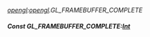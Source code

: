 _[opengl](../../modules/opengl/opengl-module.md):[opengl](../../modules/opengl/opengl-module.md).GL\_FRAMEBUFFER\_COMPLETE_
##### Const GL\_FRAMEBUFFER\_COMPLETE:[Int](../../modules/wonkey/wonkey-types-int.md)
